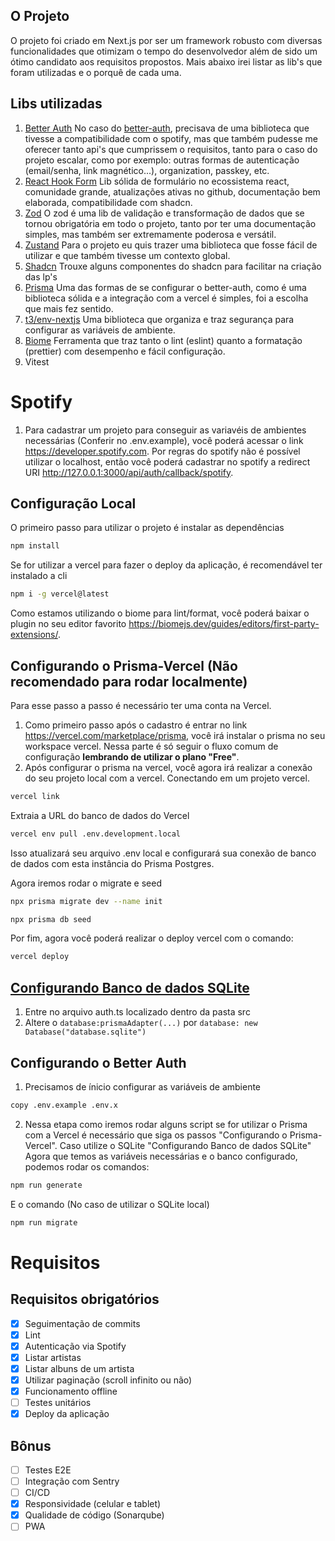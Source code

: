 ## O Projeto
O projeto foi criado em Next.js por ser um framework robusto com diversas funcionalidades que otimizam o tempo do desenvolvedor além de sido um ótimo candidato aos requisitos propostos. Mais abaixo irei listar as lib's que foram utilizadas e o porquê de cada uma.

## Libs utilizadas
1. [Better Auth](https://www.better-auth.com/docs/introduction)
   No caso do [better-auth](https://www.better-auth.com/docs/introduction), precisava de uma biblioteca que tivesse a compatibilidade com o spotify, mas que também pudesse me oferecer tanto api's que cumprissem o requisitos, tanto para o caso do projeto escalar, como por exemplo: outras formas de autenticação (email/senha, link magnético...), organization, passkey, etc.
2. [React Hook Form](https://react-hook-form.com/get-started)
   Lib sólida de formulário no ecossistema react, comunidade grande, atualizações ativas no github, documentação bem elaborada, compatibilidade com shadcn.
3. [Zod](https://zod.dev/basics)
   O zod é uma lib de validação e transformação de dados que se tornou obrigatória em todo o projeto, tanto por ter uma documentação simples, mas também ser extremamente poderosa e versátil.
4. [Zustand](https://zustand.docs.pmnd.rs/getting-started/introduction)
   Para o projeto eu quis trazer uma biblioteca que fosse fácil de utilizar e que também tivesse um contexto global.
6. [Shadcn](https://ui.shadcn.com/docs)
   Trouxe alguns componentes do shadcn para facilitar na criação das lp's
7. [Prisma](https://www.prisma.io/)
   Uma das formas de se configurar o better-auth, como é uma biblioteca sólida e a integração com a vercel é simples, foi a escolha que mais fez sentido.
8. [t3/env-nextjs](https://env.t3.gg/docs/introduction)
   Uma biblioteca que organiza e traz segurança para configurar as variáveis de ambiente.
9. [Biome](https://biomejs.dev/)
   Ferramenta que traz tanto o lint (eslint) quanto a formatação (prettier) com desempenho e fácil configuração.
10. Vitest

# Spotify
1. Para cadastrar um projeto para conseguir as variavéis de ambientes necessárias (Conferir no .env.example), você poderá acessar o link https://developer.spotify.com.
Por regras do spotify não é possível utilizar o localhost, então você poderá cadastrar no spotify a redirect URI http://127.0.0.1:3000/api/auth/callback/spotify.

## Configuração Local
O primeiro passo para utilizar o projeto é instalar as dependências
```bash
npm install
```
Se for utilizar a vercel para fazer o deploy da aplicação, é recomendável ter instalado a cli
```bash
npm i -g vercel@latest
```
Como estamos utilizando o biome para lint/format, você poderá baixar o plugin no seu editor favorito https://biomejs.dev/guides/editors/first-party-extensions/.

## Configurando o Prisma-Vercel (Não recomendado para rodar localmente)
Para esse passo a passo é necessário ter uma conta na Vercel.
1. Como primeiro passo após o cadastro é entrar no link https://vercel.com/marketplace/prisma, você irá instalar o prisma no seu workspace vercel. Nessa parte é só seguir o fluxo comum de configuração **lembrando de utilizar o plano "Free"**.
2. Após configurar o prisma na vercel, você agora irá realizar a conexão do seu projeto local com a vercel.
    Conectando em um projeto vercel.
```bash
vercel link  
```
   Extraia a URL do banco de dados do Vercel
```bash
vercel env pull .env.development.local
```
   Isso atualizará seu arquivo .env local e configurará sua conexão de banco de dados com esta instância do Prisma Postgres.
    
   Agora iremos rodar o migrate e seed
```bash
npx prisma migrate dev --name init
```
```bash
npx prisma db seed
```
   Por fim, agora você poderá realizar o deploy vercel com o comando:
```bash
vercel deploy
```
   
## [Configurando Banco de dados SQLite](https://www.better-auth.com/docs/adapters/sqlite)
1. Entre no arquivo auth.ts localizado dentro da pasta src
2. Altere o ``database:prismaAdapter(...)`` por ``database: new Database("database.sqlite")``

## Configurando o Better Auth
1. Precisamos de ínicio configurar as variáveis de ambiente
  ```bash
copy .env.example .env.x
  ```
2. Nessa etapa como iremos rodar alguns script se for utilizar o Prisma com a Vercel é necessário que siga os passos "Configurando o Prisma-Vercel". Caso utilize o SQLite "Configurando Banco de dados SQLite"
   Agora que temos as variáveis necessárias e o banco configurado, podemos rodar os comandos:
```bash
npm run generate
```
E o comando (No caso de utilizar o SQLite local)
```bash
npm run migrate
```

# Requisitos
## Requisitos obrigatórios
- [X] Seguimentação de commits
- [X] Lint
- [X] Autenticação via Spotify
- [X] Listar artistas
- [X] Listar albuns de um artista
- [X] Utilizar paginação (scroll infinito ou não)
- [X] Funcionamento offline
- [ ] Testes unitários
- [X] Deploy da aplicação
## Bônus
- [ ] Testes E2E
- [ ] Integração com Sentry
- [ ] CI/CD
- [X] Responsividade (celular e tablet)
- [x] Qualidade de código (Sonarqube)
- [ ] PWA